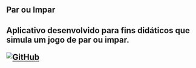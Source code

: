 <h2>Par ou Impar<h2>
Aplicativo desenvolvido para fins didáticos que simula um jogo de par ou impar.


[![GitHub](https://img.shields.io/github/license/mashape/apistatus.svg)](https://github.com/marcoscuomo/ParouImpar/blob/master/LICENSE)



